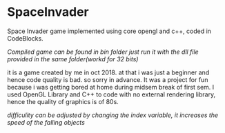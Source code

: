 # SpaceInvader
Space Invader game implemented using core opengl and c++, coded in CodeBlocks.

*Compiled game can be found in bin folder*
*just run it with the dll file provided in the same folder(workd for 32 bits)*

it is a game created by me in oct 2018. at that i was just a beginner and hence code quality is bad. so sorry in advance.
It was a project for fun because i was getting bored at home during midsem break of first sem.
I used OpenGL Library and C++ to code with no external rendering library, hence the quality of graphics is of 80s.

*difficulity can be adjusted by changing the index variable, it increases the speed of the falling objects*
